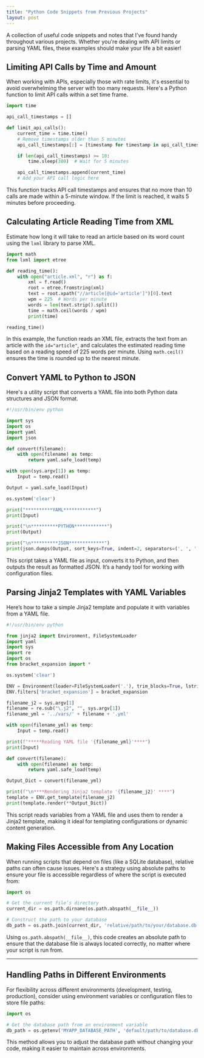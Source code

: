 ```yaml
---
title: "Python Code Snippets from Previous Projects"
layout: post
---
```


A collection of useful code snippets and notes that I've found handy throughout various projects. Whether you're dealing with API limits or parsing YAML files, these examples should make your life a bit easier!

## Limiting API Calls by Time and Amount

When working with APIs, especially those with rate limits, it's essential to avoid overwhelming the server with too many requests. Here's a Python function to limit API calls within a set time frame.

```python
import time

api_call_timestamps = []

def limit_api_calls():
    current_time = time.time()
    # Remove timestamps older than 5 minutes
    api_call_timestamps[:] = [timestamp for timestamp in api_call_timestamps if timestamp > current_time - 300]

    if len(api_call_timestamps) >= 10:
        time.sleep(300)  # Wait for 5 minutes

    api_call_timestamps.append(current_time)
    # Add your API call logic here
```

This function tracks API call timestamps and ensures that no more than 10 calls are made within a 5-minute window. If the limit is reached, it waits 5 minutes before proceeding.

## Calculating Article Reading Time from XML

Estimate how long it will take to read an article based on its word count using the `lxml` library to parse XML.

```python
import math
from lxml import etree

def reading_time():
    with open("article.xml", "r") as f:
        xml = f.read()
        root = etree.fromstring(xml)
        text = root.xpath("//article[@id='article']")[0].text
        wpm = 225  # Words per minute
        words = len(text.strip().split())
        time = math.ceil(words / wpm)
        print(time)

reading_time()
```

In this example, the function reads an XML file, extracts the text from an article with the `id="article"`, and calculates the estimated reading time based on a reading speed of 225 words per minute. Using `math.ceil()` ensures the time is rounded up to the nearest minute.

## Convert YAML to Python to JSON

Here's a utility script that converts a YAML file into both Python data structures and JSON format.

```python
#!/usr/bin/env python

import sys
import os
import yaml
import json

def convert(filename):
    with open(filename) as temp:
        return yaml.safe_load(temp)

with open(sys.argv[1]) as temp:
    Input = temp.read()

Output = yaml.safe_load(Input)

os.system('clear')

print("**********YAML************")
print(Input)

print("\n**********PYTHON************")
print(Output)

print("\n**********JSON*************")
print(json.dumps(Output, sort_keys=True, indent=2, separators=(', ', ': ')))
```

This script takes a YAML file as input, converts it to Python, and then outputs the result as formatted JSON. It’s a handy tool for working with configuration files.

## Parsing Jinja2 Templates with YAML Variables

Here’s how to take a simple Jinja2 template and populate it with variables from a YAML file.

```python
#!/usr/bin/env python

from jinja2 import Environment, FileSystemLoader
import yaml
import sys
import re
import os
from bracket_expansion import *

os.system('clear')

ENV = Environment(loader=FileSystemLoader('.'), trim_blocks=True, lstrip_blocks=True)
ENV.filters['bracket_expansion'] = bracket_expansion

filename_j2 = sys.argv[1]
filename = re.sub("\.j2", "", sys.argv[1])
filename_yml = '../vars/' + filename + '.yml'

with open(filename_yml) as temp:
    Input = temp.read()

print(f"*****Reading YAML file '{filename_yml}'****")
print(Input)

def convert(filename):
    with open(filename) as temp:
        return yaml.safe_load(temp)

Output_Dict = convert(filename_yml)

print(f"\n****Rendering Jinja2 template '{filename_j2}' ****")
template = ENV.get_template(filename_j2)
print(template.render(**Output_Dict))
```

This script reads variables from a YAML file and uses them to render a Jinja2 template, making it ideal for templating configurations or dynamic content generation.

## Making Files Accessible from Any Location

When running scripts that depend on files (like a SQLite database), relative paths can often cause issues. Here's a strategy using absolute paths to ensure your file is accessible regardless of where the script is executed from:

```python
import os

# Get the current file’s directory
current_dir = os.path.dirname(os.path.abspath(__file__))

# Construct the path to your database
db_path = os.path.join(current_dir, 'relative/path/to/your/database.db')
```

Using `os.path.abspath(__file__)`, this code creates an absolute path to ensure that the database file is always located correctly, no matter where your script is run from.

---

## Handling Paths in Different Environments

For flexibility across different environments (development, testing, production), consider using environment variables or configuration files to store file paths:

```python
import os

# Get the database path from an environment variable
db_path = os.getenv('MYAPP_DATABASE_PATH', 'default/path/to/database.db')
```

This method allows you to adjust the database path without changing your code, making it easier to maintain across environments.
